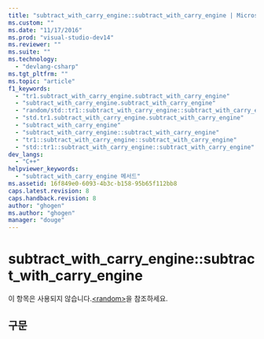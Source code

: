 ```yaml
---
title: "subtract_with_carry_engine::subtract_with_carry_engine | Microsoft Docs"
ms.custom: ""
ms.date: "11/17/2016"
ms.prod: "visual-studio-dev14"
ms.reviewer: ""
ms.suite: ""
ms.technology: 
  - "devlang-csharp"
ms.tgt_pltfrm: ""
ms.topic: "article"
f1_keywords: 
  - "tr1.subtract_with_carry_engine.subtract_with_carry_engine"
  - "subtract_with_carry_engine.subtract_with_carry_engine"
  - "random/std::tr1::subtract_with_carry_engine::subtract_with_carry_engine"
  - "std.tr1.subtract_with_carry_engine.subtract_with_carry_engine"
  - "subtract_with_carry_engine"
  - "subtract_with_carry_engine::subtract_with_carry_engine"
  - "tr1::subtract_with_carry_engine::subtract_with_carry_engine"
  - "std::tr1::subtract_with_carry_engine::subtract_with_carry_engine"
dev_langs: 
  - "C++"
helpviewer_keywords: 
  - "subtract_with_carry_engine 메서드"
ms.assetid: 16f849e0-6093-4b3c-b158-95b65f112bb8
caps.latest.revision: 8
caps.handback.revision: 8
author: "ghogen"
ms.author: "ghogen"
manager: "douge"
---
```

# subtract_with_carry_engine::subtract_with_carry_engine
이 항목은 사용되지 않습니다.[\<random\>](../Topic/%3Crandom%3E.md)을 참조하세요.  
  
## 구문